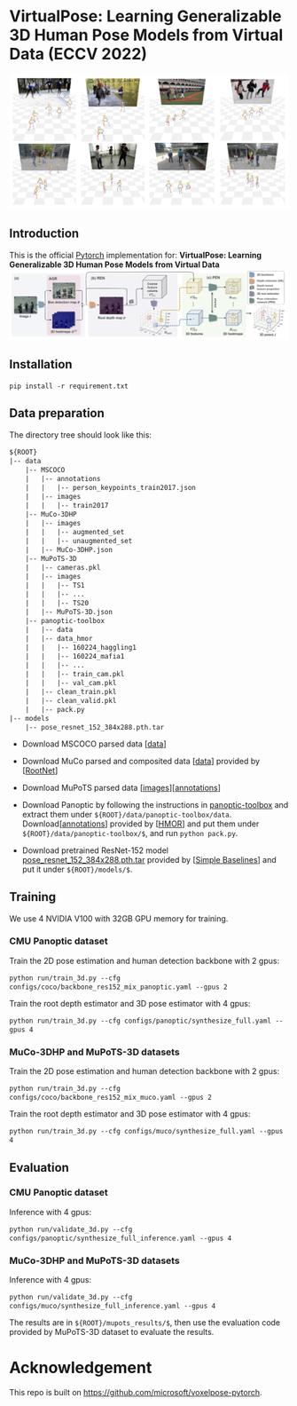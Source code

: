 # VirtualPose: Learning Generalizable 3D Human Pose Models from Virtual Data (ECCV 2022)
![quality result](./asset/quality.png)


## Introduction
This is the official [Pytorch](https://pytorch.org/) implementation for:
**VirtualPose: Learning Generalizable 3D Human Pose Models from Virtual Data**
![overall pipeline](./asset/pipeline.png)

## Installation
```
pip install -r requirement.txt
```

## Data preparation

The directory tree should look like this:
```
${ROOT}
|-- data
    |-- MSCOCO
    |   |-- annotations
    |   |   |-- person_keypoints_train2017.json
    |   |-- images
    |   |   |-- train2017
    |-- MuCo-3DHP
    |   |-- images
    |   |   |-- augmented_set
    |   |   |-- unaugmented_set
    |   |-- MuCo-3DHP.json
    |-- MuPoTS-3D
    |   |-- cameras.pkl
    |   |-- images
    |   |   |-- TS1
    |   |   |-- ...
    |   |   |-- TS20
    |   |-- MuPoTS-3D.json
    |-- panoptic-toolbox
    |   |-- data
    |   |-- data_hmor
    |   |   |-- 160224_haggling1
    |   |   |-- 160224_mafia1
    |   |   |-- ...
    |   |   |-- train_cam.pkl
    |   |   |-- val_cam.pkl
    |   |-- clean_train.pkl 
    |   |-- clean_valid.pkl 
    |   |-- pack.py
|-- models
    |-- pose_resnet_152_384x288.pth.tar
```

* Download MSCOCO parsed data [[data](https://cocodataset.org/#download)]
* Download MuCo parsed and composited data [[data](https://drive.google.com/drive/folders/1yL2ey3aWHJnh8f_nhWP--IyC9krAPsQN?usp=sharing)] provided by [[RootNet](https://github.com/mks0601/3DMPPE_ROOTNET_RELEASE)]
* Download MuPoTS parsed data [[images](http://gvv.mpi-inf.mpg.de/projects/SingleShotMultiPerson/)][[annotations](https://drive.google.com/drive/folders/1WmfQ8UEj6nuamMfAdkxmrNcsQTrTfKK_?usp=sharing)]

* Download Panoptic by following the instructions in [panoptic-toolbox](https://github.com/CMU-Perceptual-Computing-Lab/panoptic-toolbox) and extract them under `${ROOT}/data/panoptic-toolbox/data`. Download[[annotations](https://drive.google.com/drive/folders/1TMQmbNWmqNDN-skCqF7B8LpLIkr_bqc1)] provided by [[HMOR](https://arxiv.org/abs/2008.00206)] and put them under  `${ROOT}/data/panoptic-toolbox/$`, and run `python pack.py`.

* Download pretrained ResNet-152 model [pose_resnet_152_384x288.pth.tar](https://drive.google.com/drive/folders/1fGLeCgTbaO50wylfV_j1OFTEx8DDpaqh) provided by [[Simple Baselines](https://github.com/microsoft/human-pose-estimation.pytorch)] and put it under `${ROOT}/models/$`.





## Training
We use 4 NVIDIA V100 with 32GB GPU memory for training.

### CMU Panoptic dataset

Train the 2D pose estimation and human detection backbone with 2 gpus:
```
python run/train_3d.py --cfg configs/coco/backbone_res152_mix_panoptic.yaml --gpus 2
```
Train the root depth estimator and 3D pose estimator with 4 gpus:
```
python run/train_3d.py --cfg configs/panoptic/synthesize_full.yaml --gpus 4
```

### MuCo-3DHP and MuPoTS-3D datasets

Train the 2D pose estimation and human detection backbone with 2 gpus:
```
python run/train_3d.py --cfg configs/coco/backbone_res152_mix_muco.yaml --gpus 2
```
Train the root depth estimator and 3D pose estimator with 4 gpus:
```
python run/train_3d.py --cfg configs/muco/synthesize_full.yaml --gpus 4
```

## Evaluation
### CMU Panoptic dataset

Inference with 4 gpus:
```
python run/validate_3d.py --cfg configs/panoptic/synthesize_full_inference.yaml --gpus 4
```

### MuCo-3DHP and MuPoTS-3D datasets

Inference with 4 gpus:
```
python run/validate_3d.py --cfg configs/muco/synthesize_full_inference.yaml --gpus 4
```

The results are in `${ROOT}/mupots_results/$`, then use the evaluation code provided by MuPoTS-3D dataset to evaluate the results.

# Acknowledgement
This repo is built on https://github.com/microsoft/voxelpose-pytorch. 

